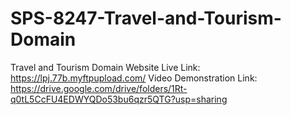 # SPS-8247-Travel-and-Tourism-Domain
Travel and Tourism Domain
Website Live Link:
https://lpj.77b.myftpupload.com/
Video Demonstration Link:
https://drive.google.com/drive/folders/1Rt-q0tL5CcFU4EDWYQDo53bu6qzr5QTG?usp=sharing
